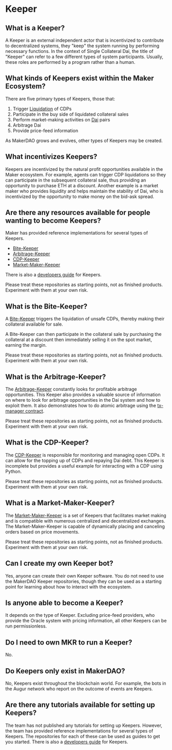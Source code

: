 # Keeper

## What is a Keeper?

A Keeper is an external independent actor that is incentivized to contribute to decentralized systems, they "keep" the system running by performing necessary functions. In the context of Single Collateral Dai, the title of "Keeper" can refer to a few different types of system participants. Usually, these roles are performed by a program rather than a human.

## What kinds of Keepers exist within the Maker Ecosystem?

There are five primary types of Keepers, those that:

1. Trigger [Liquidation](./liquidation.md) of CDPs
1. Participate in the buy side of liquidated collateral sales
1. Perform market-making activities on [Dai](./dai.md) pairs
1. Arbitrage Dai
1. Provide price-feed information

As MakerDAO grows and evolves, other types of Keepers may be created.

## What incentivizes Keepers?

Keepers are incentivized by the natural profit opportunities available in the Maker ecosystem. For example, agents can trigger CDP liquidations so they can participate in the subsequent collateral sale, thus providing an opportunity to purchase ETH at a discount. Another example is a market maker who provides liquidity and helps maintain the stability of Dai, who is incentivized by the opportunity to make money on the bid-ask spread.

## Are there any resources available for people wanting to become Keepers?

Maker has provided reference implementations for several types of Keepers.

- [Bite-Keeper](makerdao/bite-keeper)
- [Arbitrage-Keeper](makerdao/arbitrage-keeper)
- [CDP-Keeper](makerdao/cdp-keeper)
- [Market-Maker-Keeper](makerdao/market-maker-keeper)

There is also a [developers guide](makerdao/developerguides/blob/master/keepers) for Keepers.

Please treat these repositories as starting points, not as finished products. Experiment with them at your own risk.

## What is the Bite-Keeper?

A [Bite-Keeper](makerdao/bite-keeper) triggers the liquidation of unsafe CDPs, thereby making their collateral available for sale.

A Bite-Keeper can then participate in the collateral sale by purchasing the collateral at a discount then immediately selling it on the spot market, earning the margin.

Please treat these repositories as starting points, not as finished products. Experiment with them at your own risk.

## What is the Arbitrage-Keeper?

The [Arbitrage-Keeper](makerdao/arbitrage-keeper) constantly looks for profitable arbitrage opportunities. This Keeper also provides a valuable source of information on where to look for arbitrage opportunities in the Dai system and how to exploit them. It also demonstrates how to do atomic arbitrage using the [tx-manager contract](makerdao/tx-manager).

Please treat these repositories as starting points, not as finished products. Experiment with them at your own risk.

## What is the CDP-Keeper?

The [CDP-Keeper](makerdao/cdp-keeper) is responsible for monitoring and managing open CDPs. It can allow for the topping up of CDPs and repaying Dai debt. This Keeper is incomplete but provides a useful example for interacting with a CDP using Python.

Please treat these repositories as starting points, not as finished products. Experiment with them at your own risk.

## What is a Market-Maker-Keeper?

The [Market-Maker-Keeper](makerdao/market-maker-keeper) is a set of Keepers that facilitates market making and is compatible with numerous centralized and decentralized exchanges. The Market-Maker-Keeper is capable of dynamically placing and canceling orders based on price movements.

Please treat these repositories as starting points, not as finished products. Experiment with them at your own risk.

## Can I create my own Keeper bot?

Yes, anyone can create their own Keeper software. You do not need to use the MakerDAO Keeper repositories, though they can be used as a starting point for learning about how to interact with the ecosystem.

## Is anyone able to become a Keeper?

It depends on the type of Keeper. Excluding price-feed providers, who provide the Oracle system with pricing information, all other Keepers can be run permissionless.

## Do I need to own MKR to run a Keeper?

No.

## Do Keepers only exist in MakerDAO?

No, Keepers exist throughout the blockchain world. For example, the bots in the Augur network who report on the outcome of events are Keepers.

## Are there any tutorials available for setting up Keepers?

The team has not published any tutorials for setting up Keepers. However, the team has provided reference implementations for several types of Keepers. The repositories for each of these can be used as guides to get you started. There is also a [developers guide](makerdao/developerguides/blob/master/keepers) for Keepers.
